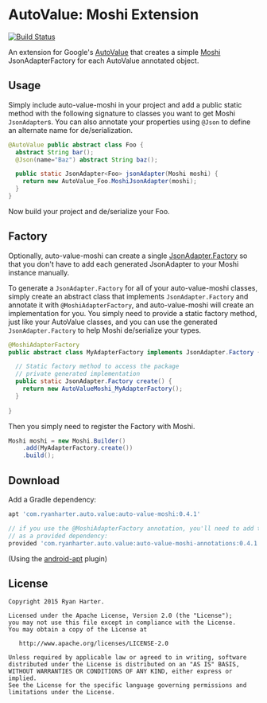 # AutoValue: Moshi Extension

[![Build Status](https://travis-ci.org/rharter/auto-value-moshi.svg?branch=master)](https://travis-ci.org/rharter/auto-value-moshi)

An extension for Google's [AutoValue](https://github.com/google/auto) that creates a simple [Moshi](https://github.com/square/moshi) JsonAdapterFactory for each AutoValue annotated object.

## Usage

Simply include auto-value-moshi in your project and add a public static method with the following
signature to classes you want to get Moshi `JsonAdapter`s. You can also annotate your properties
using `@Json` to define an alternate name for de/serialization.

```java
@AutoValue public abstract class Foo {
  abstract String bar();
  @Json(name="Baz") abstract String baz();

  public static JsonAdapter<Foo> jsonAdapter(Moshi moshi) {
    return new AutoValue_Foo.MoshiJsonAdapter(moshi);
  }
}
```

Now build your project and de/serialize your Foo.

## Factory

Optionally, auto-value-moshi can create a single [JsonAdapter.Factory](http://square.github.io/moshi/1.x/moshi/com/squareup/moshi/JsonAdapter.Factory.html) so
that you don't have to add each generated JsonAdapter to your Moshi instance manually.

To generate a `JsonAdapter.Factory` for all of your auto-value-moshi classes, simply create
an abstract class that implements `JsonAdapter.Factory` and annotate it with `@MoshiAdapterFactory`,
and auto-value-moshi will create an implementation for you.  You simply need to provide a static
factory method, just like your AutoValue classes, and you can use the generated `JsonAdapter.Factory`
to help Moshi de/serialize your types.

```java
@MoshiAdapterFactory
public abstract class MyAdapterFactory implements JsonAdapter.Factory {

  // Static factory method to access the package
  // private generated implementation
  public static JsonAdapter.Factory create() {
    return new AutoValueMoshi_MyAdapterFactory();
  }
  
}
```

Then you simply need to register the Factory with Moshi.

```java
Moshi moshi = new Moshi.Builder()
    .add(MyAdapterFactory.create())
    .build();
```

## Download

Add a Gradle dependency:

```groovy
apt 'com.ryanharter.auto.value:auto-value-moshi:0.4.1'

// if you use the @MoshiAdapterFactory annotation, you'll need to add the 'annotations' artifact 
// as a provided dependency:
provided 'com.ryanharter.auto.value:auto-value-moshi-annotations:0.4.1'
```

(Using the [android-apt](https://bitbucket.org/hvisser/android-apt) plugin)

## License

```
Copyright 2015 Ryan Harter.

Licensed under the Apache License, Version 2.0 (the "License");
you may not use this file except in compliance with the License.
You may obtain a copy of the License at

   http://www.apache.org/licenses/LICENSE-2.0

Unless required by applicable law or agreed to in writing, software
distributed under the License is distributed on an "AS IS" BASIS,
WITHOUT WARRANTIES OR CONDITIONS OF ANY KIND, either express or implied.
See the License for the specific language governing permissions and
limitations under the License.
```
